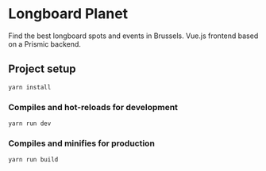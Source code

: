 # Longboard Planet

Find the best longboard spots and events in Brussels.
Vue.js frontend based on a Prismic backend.

## Project setup
```
yarn install
```

### Compiles and hot-reloads for development
```
yarn run dev
```

### Compiles and minifies for production
```
yarn run build
```
